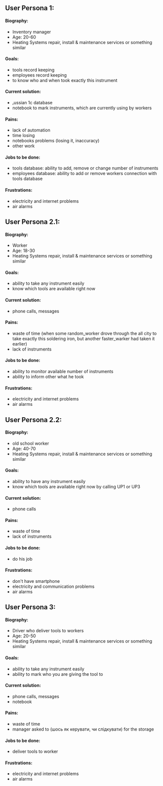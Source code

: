 ## User Persona 1: 
#### Biography:
- Inventory manager
- Age: 20-60
- Heating Systems repair, install & maintenance services or something similar
#### Goals:
- tools record keeping
- employees record keeping
- to know who and when took exactly this instrument
#### Current solution:
- ᵣussian 1c database
- notebook to mark instruments, which are currently using by workers 
#### Pains: 
- lack of automation
- time losing
- notebooks problems (losing it, inaccuracy)
- other work
#### Jobs to be done:
- tools database:
	ability to add, remove or change number of instruments
- employees database:
	ability to add or remove workers
	connection with tools database
#### Frustrations:
- electricity and internet problems
- air alarms

## User Persona 2.1: 
#### Biography:
- Worker
- Age: 18-30
- Heating Systems repair, install & maintenance services or something similar
#### Goals:
- ability to take any instrument easily
- know which tools are available right now
#### Current solution:
- phone calls, messages
#### Pains: 
- waste of time (when some random_worker drove through the all city to take exactly this soldering iron, but another faster_warker had taken it earlier)
- lack of instruments
#### Jobs to be done:
- ability to monitor available number of instruments
- ability to inform other what he took
#### Frustrations:
- electricity and internet problems
- air alarms

## User Persona 2.2: 
#### Biography:
- old school worker
- Age: 40-70
- Heating Systems repair, install & maintenance services or something similar
#### Goals:
- ability to have any instrument easily
- know which tools are available right now by calling UP1 or UP3
#### Current solution:
- phone calls
#### Pains: 
- waste of time
- lack of instruments
#### Jobs to be done:
- do his job
#### Frustrations:
- don't have smartphone
- electricity and communication problems
- air alarms

## User Persona 3: 
#### Biography:
- Driver who deliver tools to workers
- Age: 20-50
- Heating Systems repair, install & maintenance services or something similar
#### Goals:
- ability to take any instrument easily
- ability to mark who you are giving the tool to
#### Current solution:
- phone calls, messages
- notebook
#### Pains: 
- waste of time
- manager asked to (шось як керувати, чи слідкувати) for the storage
#### Jobs to be done:
- deliver tools to worker
#### Frustrations:
- electricity and internet problems
- air alarms

